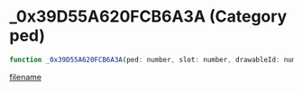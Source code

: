 # _0x39D55A620FCB6A3A (Category ped)

```js
function _0x39D55A620FCB6A3A(ped: number, slot: number, drawableId: number, textureId: number): number
```

[filename](_0x39D55A620FCB6A3A_m.md ':include')